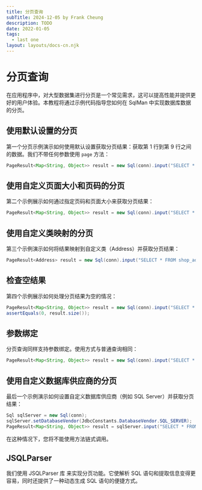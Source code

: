 ```yaml
---
title: 分页查询
subTitle: 2024-12-05 by Frank Cheung
description: TODO
date: 2022-01-05
tags:
  - last one
layout: layouts/docs-cn.njk
---
```

# 分页查询

在应用程序中，对大型数据集进行分页是一个常见需求，这可以提高性能并提供更好的用户体验。本教程将通过示例代码指导您如何在 SqlMan 中实现数据库数据的分页。

## 使用默认设置的分页

第一个分页示例演示如何使用默认设置获取分页结果：获取第 1 行到第 9 行之间的数据。我们不带任何参数使用 `page` 方法：

```java
PageResult<Map<String, Object>> result = new Sql(conn).input("SELECT * FROM article").page();
```

## 使用自定义页面大小和页码的分页
第二个示例展示如何通过指定页码和页面大小来获取分页结果：

```java
PageResult<Map<String, Object>> result = new Sql(conn).input("SELECT * FROM article").page(3, 5);
 ```

## 使用自定义类映射的分页
第三个示例演示如何将结果映射到自定义类（Address）并获取分页结果：

```java
PageResult<Address> result = new Sql(conn).input("SELECT * FROM shop_address").page(Address.class, 1, 2);
```

## 检查空结果
第四个示例展示如何处理分页结果为空的情况：

```java
PageResult<Map<String, Object>> result = new Sql(conn).input("SELECT * FROM shop_address").page(Address.class, 100, 2);
assertEquals(0, result.size());
```

## 参数绑定
分页查询同样支持参数绑定。使用方式与普通查询相同：

```java
PageResult<Map<String, Object>> result = new Sql(conn).input("SELECT * FROM shop_address where stat = ?", 1).page();
```

## 使用自定义数据库供应商的分页
最后一个示例演示如何设置自定义数据库供应商（例如 SQL Server）并获取分页结果：

```java
Sql sqlServer = new Sql(conn);
sqlServer.setDatabaseVendor(JdbcConstants.DatabaseVendor.SQL_SERVER);
PageResult<Map<String, Object>> result = sqlServer.input("SELECT * FROM article").page();
```

在这种情况下，您将不能使用方法链式调用。

## JSQLParser
我们使用 JSQLParser 库 来实现分页功能。它使解析 SQL 语句和提取信息变得更容易，同时还提供了一种动态生成 SQL 语句的便捷方式。